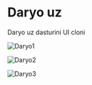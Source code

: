# Daryo uz

Daryo uz dasturini UI cloni

![Daryo1](https://user-images.githubusercontent.com/121254411/209446572-c9f42e59-32ac-4983-9930-cffe1dfc73d2.png)

![Daryo2](https://user-images.githubusercontent.com/121254411/209446577-0594f2cd-6aeb-4781-80de-4f8107d2b855.png)

![Daryo3](https://user-images.githubusercontent.com/121254411/209446578-d00ad331-2b30-42e2-8cb1-85e2433147ca.png)
